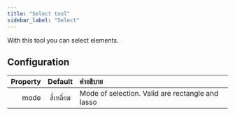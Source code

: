 ```yaml
---
title: "Select tool"
sidebar_label: "Select"
---
```



With this tool you can select elements.

## Configuration

| Property |  Default   | คำอธิบาย                                         |
| --------:|:----------:|:------------------------------------------------ |
|     mode | สี่เหลี่ยม | Mode of selection. Valid are rectangle and lasso |
